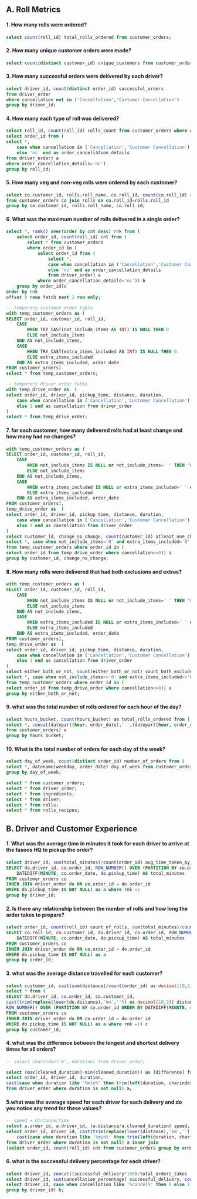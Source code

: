 ## A. Roll Metrics
#### 1. How many rolls were ordered?
```sql
select count(roll_id) total_rolls_ordered from customer_orders;
```
#### 2. How many unique customer orders were made?
```sql
select count(distinct customer_id) unique_customers from customer_orders;
```
#### 3. How many successful orders were delivered by each driver?
```sql
select driver_id, count(distinct order_id) successful_orders
from driver_order
where cancellation not in ('Cancellation','Customer Cancellation')
group by driver_id;
```
#### 4. How many each type of roll was delivered?
```sql
select roll_id, count(roll_id) rolls_count from customer_orders where order_id in(
select order_id from (
select *,
	case when cancellation in ('Cancellation','Customer Cancellation') then 'c'
	else 'nc' end as order_cancellation_details
from driver_order) a
where order_cancellation_details='nc')
group by roll_id;
```
#### 5. How many veg and non-veg rolls were ordered by each customer?
```sql
select co.customer_id, rolls.roll_name, co.roll_id, count(co.roll_id) rolls_count
from customer_orders co join rolls on co.roll_id=rolls.roll_id
group by co.customer_id, rolls.roll_name, co.roll_id;
```
#### 6. What was the maximum number of rolls delivered in a single order?
```sql
select *, rank() over(order by cnt desc) rnk from (
	select order_id, count(roll_id) cnt from (
		select * from customer_orders
		where order_id in (
			select order_id from (
				select *,
				case when cancellation in ('Cancellation','Customer Cancellation') then 'c'
				else 'nc' end as order_cancellation_details
				from driver_order) a
			where order_cancellation_details='nc')) b
	group by order_id)c
order by rnk
offset 0 rows fetch next 1 row only;
```

```sql
-- temperory customer order table
with temp_customer_orders as (
SELECT order_id, customer_id, roll_id,
    CASE 
        WHEN TRY_CAST(not_include_items AS INT) IS NULL THEN 0
        ELSE not_include_items
    END AS not_include_items,
	CASE 
        WHEN TRY_CAST(extra_items_included AS INT) IS NULL THEN 0
        ELSE extra_items_included
    END AS extra_items_included, order_date
FROM customer_orders)
select * from temp_customer_orders;
```
```sql
-- temperory driver order table
with temp_drive_order as  (
select order_id, driver_id, pickup_time, distance, duration,
	case when cancellation in ('Cancellation','Customer Cancellation') then 0
	else 1 end as cancellation from driver_order
)
select * from temp_drive_order;
```
#### 7. for each customer, how many delivered rolls had at least change and how many had no changes?
```sql
with temp_customer_orders as (
SELECT order_id, customer_id, roll_id,
    CASE 
        WHEN not_include_items IS NULL or not_include_items=' ' THEN '0'
        ELSE not_include_items
    END AS not_include_items,
	CASE 
        WHEN extra_items_included IS NULL or extra_items_included=' ' or extra_items_included='NaN' THEN '0'
        ELSE extra_items_included
    END AS extra_items_included, order_date
FROM customer_orders),
temp_drive_order as  (
select order_id, driver_id, pickup_time, distance, duration,
	case when cancellation in ('Cancellation','Customer Cancellation') then 0
	else 1 end as cancellation from driver_order
)
select customer_id, change_no_change, count(customer_id) atleast_one_change from (
select *, case when not_include_items='0' and extra_items_included='0' then 'no change' else 'change' end change_no_change
from temp_customer_orders where order_id in (
select order_id from temp_drive_order where cancellation<>0)) a
group by customer_id, change_no_change;
```
#### 8. How many rolls were delivered that had both exclusions and extras?
```sql
with temp_customer_orders as (
SELECT order_id, customer_id, roll_id,
    CASE 
        WHEN not_include_items IS NULL or not_include_items=' ' THEN '0'
        ELSE not_include_items
    END AS not_include_items,
	CASE 
        WHEN extra_items_included IS NULL or extra_items_included=' ' or extra_items_included='NaN' THEN '0'
        ELSE extra_items_included
    END AS extra_items_included, order_date
FROM customer_orders),
temp_drive_order as  (
select order_id, driver_id, pickup_time, distance, duration,
	case when cancellation in ('Cancellation','Customer Cancellation') then 0
	else 1 end as cancellation from driver_order
)
select either_both_or_not, count(either_both_or_not) count_both_excluded_included from (
select *, case when not_include_items<>'0' and extra_items_included<>'0' then 'both_included_excluded' else 'either_included_or_excluded' end either_both_or_not
from temp_customer_orders where order_id in (
select order_id from temp_drive_order where cancellation<>0)) a
group by either_both_or_not;
```
#### 9. what was the total number of rolls ordered for each hour of the day?
```sql
select hours_bucket, count(hours_bucket) as total_rolls_ordered from (
select *, concat(datepart(hour, order_date),'-',(datepart(hour, order_date)+1)) hours_bucket
from customer_orders) a
group by hours_bucket;
```
#### 10. What is the total number of orders for each day of the week?
```sql
select day_of_week, count(distinct order_id) number_of_orders from (
select *, datename(weekday, order_date) day_of_week from customer_orders) a
group by day_of_week;
```
```sql
select * from customer_orders;
select * from driver_order;
select * from ingredients;
select * from driver;
select * from rolls;
select * from rolls_recipes;
```
## B. Driver and Customer Experience

#### 1. What was the average time in minutes it took for each driver to arrive at the fasoos HQ to pickup the order?
```sql
select driver_id, sum(total_minutes)/count(order_id) avg_time_taken_by_drivers from (
SELECT do.driver_id, co.order_id, ROW_NUMBER() OVER (PARTITION BY co.order_id ORDER BY DATEDIFF(MINUTE, co.order_date, do.pickup_time)) AS rnk,
	DATEDIFF(MINUTE, co.order_date, do.pickup_time) AS total_minutes 
FROM customer_orders co 
INNER JOIN driver_order do ON co.order_id = do.order_id 
WHERE do.pickup_time IS NOT NULL) as a where rnk =1
group by driver_id;
```
#### 2. Is there any relationship between the number of rolls and how long the order takes to prepare?
```sql
select order_id, count(roll_id) count_of_rolls, sum(total_minutes)/count(roll_id) total_time_taken from (
SELECT co.roll_id, co.customer_id, do.driver_id, co.order_id, ROW_NUMBER() OVER (PARTITION BY co.order_id ORDER BY DATEDIFF(MINUTE, co.order_date, do.pickup_time)) AS rnk,
	DATEDIFF(MINUTE, co.order_date, do.pickup_time) AS total_minutes 
FROM customer_orders co 
INNER JOIN driver_order do ON co.order_id = do.order_id 
WHERE do.pickup_time IS NOT NULL) as a
group by order_id;
```

#### 3. what was the average distance travelled for each customer?
```sql
select customer_id, cast(sum(distance)/count(order_id) as decimal(10,2)) avg_distance from (
select * from (
SELECT do.driver_id, co.order_id, co.customer_id,
cast(trim(replace(lower(do.distance),'km','')) as decimal(10,2)) distance,
ROW_NUMBER() OVER (PARTITION BY co.order_id ORDER BY DATEDIFF(MINUTE, co.order_date, do.pickup_time)) AS rnk
FROM customer_orders co
INNER JOIN driver_order do ON co.order_id = do.order_id 
WHERE do.pickup_time IS NOT NULL) as a where rnk =1) c
group by customer_id;
```
#### 4. what was the difference between the longest and shortest delivery times for all orders?
```sql
-- select charindex('m', duration) from driver_order;

select (max(cleaned_duration)-min(cleaned_duration)) as [difference] from(
select order_id, driver_id, duration,
cast(case when duration like '%min%' then trim(left(duration, charindex('m', duration)-1)) else duration end as integer) as cleaned_duration
from driver_order where duration is not null) a;
```

#### 5.what was the average speed for each driver for each delivery and do you notice any trend for these values?
```sql
-- speed = distance/time
select a.order_id, a.driver_id, (a.distance/a.cleaned_duration) speed, b.cnt from(
select order_id, driver_id, cast(trim(replace(lower(distance),'km','')) as decimal(10,2)) distance,
	cast(case when duration like '%min%' then trim(left(duration, charindex('m', duration)-1)) else duration end as integer) as cleaned_duration
from driver_order where duration is not null) a inner join
(select order_id, count(roll_id) cnt from customer_orders group by order_id) b on a.order_id=b.order_id;
```
#### 6. what is the successful delivery percentage for each driver?
```sql
select driver_id, concat((successful_delivery*100)/total_orders_takes , '%') successful_delivery_percentage from(
select driver_id, sum(cancellation_percentage) successful_delivery, count(driver_id) total_orders_takes from(
select driver_id, case when cancellation like '%cancel%' then 0 else 1 end as cancellation_percentage from driver_order) a
group by driver_id) b;
```
